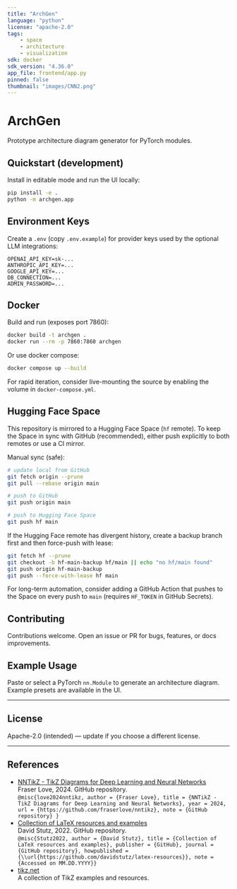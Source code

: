 ```yaml
---
title: "ArchGen"
language: "python"
license: "apache-2.0"
tags:
    - space
    - architecture
    - visualization
sdk: docker
sdk_version: "4.36.0"
app_file: frontend/app.py
pinned: false
thumbnail: "images/CNN2.png"
---
```


# ArchGen

Prototype architecture diagram generator for PyTorch modules.

## Quickstart (development)

Install in editable mode and run the UI locally:

```bash
pip install -e .
python -m archgen.app
```

## Environment Keys

Create a `.env` (copy `.env.example`) for provider keys used by the optional LLM integrations:

```
OPENAI_API_KEY=sk-...
ANTHROPIC_API_KEY=...
GOOGLE_API_KEY=...
DB_CONNECTION=...
ADMIN_PASSWORD=...
```

## Docker

Build and run (exposes port 7860):

```bash
docker build -t archgen .
docker run --rm -p 7860:7860 archgen
```

Or use docker compose:

```bash
docker compose up --build
```

For rapid iteration, consider live-mounting the source by enabling the volume in `docker-compose.yml`.

## Hugging Face Space

This repository is mirrored to a Hugging Face Space (`hf` remote). To keep the Space in sync with GitHub (recommended), either push explicitly to both remotes or use a CI mirror.

Manual sync (safe):

```bash
# update local from GitHub
git fetch origin --prune
git pull --rebase origin main

# push to GitHub
git push origin main

# push to Hugging Face Space
git push hf main
```

If the Hugging Face remote has divergent history, create a backup branch first and then force-push with lease:

```bash
git fetch hf --prune
git checkout -b hf-main-backup hf/main || echo "no hf/main found"
git push origin hf-main-backup
git push --force-with-lease hf main
```

For long-term automation, consider adding a GitHub Action that pushes to the Space on every push to `main` (requires `HF_TOKEN` in GitHub Secrets).

## Contributing

Contributions welcome. Open an issue or PR for bugs, features, or docs improvements.

## Example Usage

Paste or select a PyTorch `nn.Module` to generate an architecture diagram. Example presets are available in the UI.

---

## License

Apache-2.0 (intended) — update if you choose a different license.

---

## References

- [NNTikZ - TikZ Diagrams for Deep Learning and Neural Networks](https://github.com/fraserlove/nntikz)  
    Fraser Love, 2024. GitHub repository.  
    `@misc{love2024nntikz, author = {Fraser Love}, title = {NNTikZ - TikZ Diagrams for Deep Learning and Neural Networks}, year = 2024, url = {https://github.com/fraserlove/nntikz}, note = {GitHub repository} }`
- [Collection of LaTeX resources and examples](https://github.com/davidstutz/latex-resources)  
    David Stutz, 2022. GitHub repository.  
    `@misc{Stutz2022, author = {David Stutz}, title = {Collection of LaTeX resources and examples}, publisher = {GitHub}, journal = {GitHub repository}, howpublished = {\\url{https://github.com/davidstutz/latex-resources}}, note = {Accessed on MM.DD.YYYY}}`
- [tikz.net](https://tikz.net)  
    A collection of TikZ examples and resources.